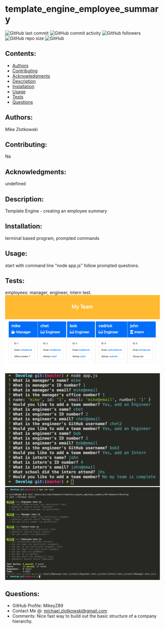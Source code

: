 
  # template_engine_employee_summary

  ![GitHub last commit](https://img.shields.io/github/last-commit/MikeyZ89/template_engine_employee_summary) 
  ![GitHub commit activity](https://img.shields.io/github/commit-activity/y/MikeyZ89/template_engine_employee_summary) 
  ![GitHub followers](https://img.shields.io/github/followers/MikeyZ89) 
  ![GitHub repo size](https://img.shields.io/github/repo-size/MikeyZ89/template_engine_employee_summary) 
  ![GitHub](https://img.shields.io/github/license/MikeyZ89/template_engine_employee_summary)

  ## Contents:
  * [Authors](#authors)
  * [Contributing](#contributing)
  * [Acknowledgments](#acknowledgments)
  * [Description](#description)
  * [Installation](#installation)
  * [Usage](#usage)
  * [Tests](#tests)
  * [Questions](#questions) 

  ## Authors:
  Mike Zlotkowski

  ## Contributing:
  Na

  ## Acknowledgments:
  undefined

  ## Description:
  Template Engine - creating an employee summary

  ## Installation:
  terminal based program, prompted commands

  ## Usage:
  start with command line "node app.js" follow prompted questions.

  ## Tests:
  employees: manager, engineer, intern test.
  ![image of view](./02-Homework/Assets/my-team-view.png)
  ![image of app](./02-Homework/Assets/node-appjs-run.png)
  ![image of test](./02-Homework/Assets/npm-run-test.png)

  ## Questions:
  * GitHub Profile: MikeyZ89
  * Contact Me @: michael.zlotkowski@gmail.com
  * Comments: Nice fast way to build out the basic structure of a company hierarchy.

    